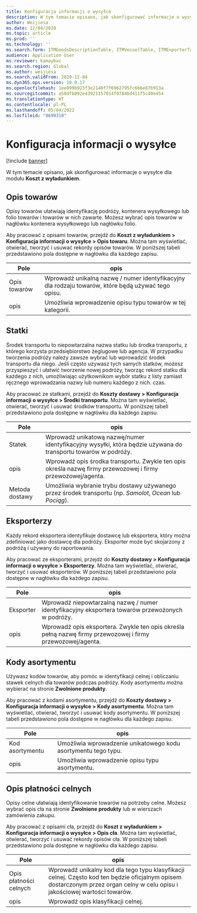 ```yaml
---
title: Konfiguracja informacji o wysyłce
description: W tym temacie opisano, jak skonfigurować informacje o wysyłce dla modułu Koszt z wyładunkiem.
author: Weijiesa
ms.date: 12/04/2020
ms.topic: article
ms.prod: ''
ms.technology: ''
ms.search.form: ITMGoodsDescriptionTable, ITMVesselTable, ITMExporterTable, ITMCommodityCodeTable, ITMCustomsDescription
audience: Application User
ms.reviewer: kamaybac
ms.search.region: Global
ms.author: weijiesa
ms.search.validFrom: 2020-12-04
ms.dyn365.ops.version: 10.0.17
ms.openlocfilehash: 1ee099b923f3e2140f7f6962795fc6b6e87b913a
ms.sourcegitcommit: a58dfb892e43921157014f0784bd411f5c40e454
ms.translationtype: HT
ms.contentlocale: pl-PL
ms.lasthandoff: 05/04/2022
ms.locfileid: "8690310"
---
```

# <a name="shipping-information-setup"></a>Konfiguracja informacji o wysyłce

[!include [banner](../../includes/banner.md)]

W tym temacie opisano, jak skonfigurować informacje o wysyłce dla modułu **Koszt z wyładunkiem**.

## <a name="description-of-goods"></a><a name="description-of-goods"></a>Opis towarów

Opisy towarów ułatwiają identyfikację podróży, kontenera wysyłkowego lub folio towarów i towarów w nich zawarte. Możesz wybrać opis towarów w nagłówku kontenera wysyłkowego lub nagłówku folio.

Aby pracować z opisami towarów, przejdź do **Koszt z wyładunkiem \> Konfiguracja informacji o wysyłce \> Opis towaru**. Można tam wyświetlać, otwierać, tworzyć i usuwać rekordy opisów towarów. W poniższej tabeli przedstawiono pola dostępne w nagłówku dla każdego zapisu.

| Pole | opis |
|---|---|
| Opis towarów | Wprowadź unikalną nazwę / numer identyfikacyjny dla rodzaju towarów, które będą używać tego opisu. |
| opis | Umożliwia wprowadzenie opisu typu towarów w tej kategorii. |

## <a name="vessels"></a><a name="vessels"></a>Statki

Środek transportu to niepowtarzalna nazwa statku lub środka transportu, z którego korzysta przedsiębiorstwo żeglugowe lub agencja. W przypadku tworzenia podróży należy zawsze wybrać lub wprowadzić środek transportu dla niego. Jeśli często używasz tych samych statków, możesz przyspieszyć i ułatwić tworzenie nowej podróży, tworząc rekord statku dla każdego z nich, umożliwiając użytkownikom wybór statku z listy zamiast ręcznego wprowadzania nazwy lub numeru każdego z nich. czas.

Aby pracować ze statkami, przejdź do **Koszty dostawy \> Konfiguracja informacji o wysyłce \> Środki transportu**. Można tam wyświetlać, otwierać, tworzyć i usuwać środków transportu. W poniższej tabeli przedstawiono pola dostępne w nagłówku dla każdego zapisu.

| Pole | opis |
|---|---|
| Statek | Wprowadź unikatową nazwę/numer identyfikacyjny wysyłki, która będzie używana do transportu towarów w podróży. |
| opis | Wprowadź opis środka transportu. Zwykle ten opis określa nazwę firmy przewozowej i firmy przewozowej/agenta. |
| Metoda dostawy | Umożliwia wybranie trybu dostawy używanego przez środek transportu (np. _Samolot_, _Ocean_ lub _Pociąg_). |

## <a name="exporters"></a>Eksporterzy

Każdy rekord eksportera identyfikuje dostawcę lub eksportera, który można zdefiniować jako dostawcę dla podróży. Eksporter może być skojarzony z podróżą i używany do raportowania.

Aby pracować ze eksporterami, przejdź do **Koszty dostawy \> Konfiguracja informacji o wysyłce \> Eksporterzy**. Można tam wyświetlać, otwierać, tworzyć i usuwać eksporterów. W poniższej tabeli przedstawiono pola dostępne w nagłówku dla każdego zapisu.

| Pole | opis |
|---|---|
| Eksporter | Wprowadź niepowtarzalną nazwę / numer identyfikacyjny eksportera towarów przewożonych w podróży. |
| opis | Wprowadź opis eksportera. Zwykle ten opis określa pełną nazwę firmy przewozowej i firmy przewozowej/agenta. |

## <a name="commodity-codes"></a>Kody asortymentu

Używasz kodów towarów, aby pomóc w identyfikacji celnej i obliczaniu stawek celnych dla towarów podczas podróży. Kody asortymentu można wybierać na stronie **Zwolnione produkty**.

Aby pracować z kodami asortymentu, przejdź do **Koszty dostawy \> Konfiguracja informacji o wysyłce \> Kody asortymentu**. Można tam wyświetlać, otwierać, tworzyć i usuwać kody asortymentu. W poniższej tabeli przedstawiono pola dostępne w nagłówku dla każdego zapisu.

| Pole | opis |
|---|---|
| Kod asortymentu | Umożliwia wprowadzenie unikatowego kodu asortymentu tego typu. |
| opis | Umożliwia wprowadzenie opisu typu asortymentu. |

## <a name="customs-description"></a>Opis płatności celnych

Opisy celne ułatwiają identyfikowanie towarów na potrzeby celne. Możesz wybrać opis cła na stronie **Zwolnione produkty** lub w wierszach zamówienia zakupu.

Aby pracować z opisami cła, przejdź do **Koszt z wyładunkiem \> Konfiguracja informacji o wysyłce \> Opis cła**. Można tam wyświetlać, otwierać, tworzyć i usuwać rekordy opisów cła. W poniższej tabeli przedstawiono pola dostępne w nagłówku dla każdego zapisu.

| Pole | opis |
|---|---|
| Opis płatności celnych | Wprowadź unikalny kod dla tego typu klasyfikacji celnej. Często kod ten będzie oficjalnym opisem dostarczonym przez organ celny w celu opisu i jakościowej wartości towarów. |
| opis | Wprowadź opis klasyfikacji celnej. |
